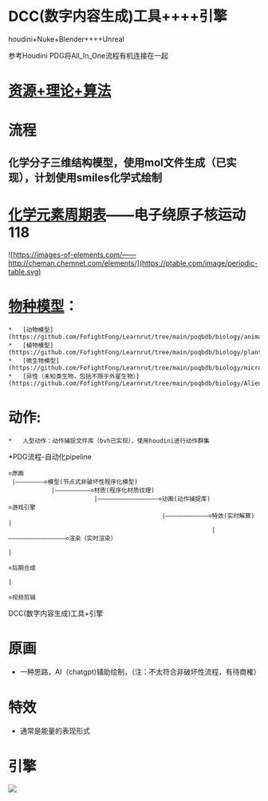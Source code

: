 #	DCC(数字内容生成)工具++++引擎

houdini+Nuke+Blender++++Unreal

参考Houdini PDG将All_In_One流程有机连接在一起

#	[资源+理论+算法](asset_theory_algorithm/README.md)

#	流程


## 化学分子三维结构模型，使用mol文件生成（已实现），计划使用smiles化学式绘制

# [化学元素周期表](https://ptable.com/#Properties)——电子绕原子核运动 118
![https://images-of-elements.com/——http://cheman.chemnet.com/elements/](https://ptable.com/image/periodic-table.svg)

# [物种模型](https://github.com/FofightFong/Learnrut/tree/main/poqbdb)：

	*	[动物模型](https://github.com/FofightFong/Learnrut/tree/main/poqbdb/biology/animal)
	*	[植物模型](https://github.com/FofightFong/Learnrut/tree/main/poqbdb/biology/plant)
	*	[微生物模型](https://github.com/FofightFong/Learnrut/tree/main/poqbdb/biology/microorganism)
	*	[异性（未知类生物，包括不限于外星生物）](https://github.com/FofightFong/Learnrut/tree/main/poqbdb/biology/Alien)

# 动作:
	*	人型动作：动作捕捉文件库（bvh已实现），使用houdini进行动作群集

  *PDG流程-自动化pipeline





    ✡原画
     |————————✡模型(节点式非破坏性程序化模型)
                |——————————✡材质(程序化材质纹理)
                            |—————————————————✡动画(动作捕捉库)               ✡游戏引擎    
                                               |————————————✡特效(实时解算)     |
                                                             |————————————————✡渲染（实时渲染）
                                                                               |
                                                                             ✡后期合成
                                                                               |
                                                                             ✡视频剪辑
                                                                               
									     
									     
DCC(数字内容生成)工具+引擎	

# 原画

*	一种思路，AI（chatgpt)辅助绘制，（注：不太符合非破坏性流程，有待商榷）
									     
# 特效

*	通常是能量的表现形式

# 引擎

![](https://github.com/BlenderCN/Learnbgame/blob/master/mDrivEngine/game104.jpg)
